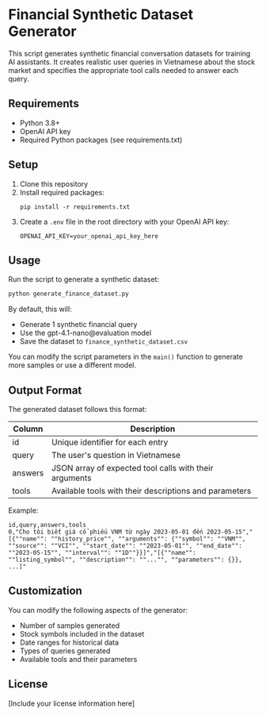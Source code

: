 # Financial Synthetic Dataset Generator

This script generates synthetic financial conversation datasets for training AI assistants. It creates realistic user queries in Vietnamese about the stock market and specifies the appropriate tool calls needed to answer each query.

## Requirements

- Python 3.8+
- OpenAI API key
- Required Python packages (see requirements.txt)

## Setup

1. Clone this repository
2. Install required packages:
   ```
   pip install -r requirements.txt
   ```
3. Create a `.env` file in the root directory with your OpenAI API key:
   ```
   OPENAI_API_KEY=your_openai_api_key_here
   ```

## Usage

Run the script to generate a synthetic dataset:

```bash
python generate_finance_dataset.py
```

By default, this will:
- Generate 1 synthetic financial query
- Use the gpt-4.1-nano@evaluation model
- Save the dataset to `finance_synthetic_dataset.csv`

You can modify the script parameters in the `main()` function to generate more samples or use a different model.

## Output Format

The generated dataset follows this format:

| Column | Description |
|--------|-------------|
| id | Unique identifier for each entry |
| query | The user's question in Vietnamese |
| answers | JSON array of expected tool calls with their arguments |
| tools | Available tools with their descriptions and parameters |

Example:

```csv
id,query,answers,tools
0,"Cho tôi biết giá cổ phiếu VNM từ ngày 2023-05-01 đến 2023-05-15","[{""name"": ""history_price"", ""arguments"": {""symbol"": ""VNM"", ""source"": ""VCI"", ""start_date"": ""2023-05-01"", ""end_date"": ""2023-05-15"", ""interval"": ""1D""}}]","[{""name"": ""listing_symbol"", ""description"": ""..."", ""parameters"": {}}, ...]"
```

## Customization

You can modify the following aspects of the generator:
- Number of samples generated
- Stock symbols included in the dataset
- Date ranges for historical data
- Types of queries generated
- Available tools and their parameters

## License

[Include your license information here] 